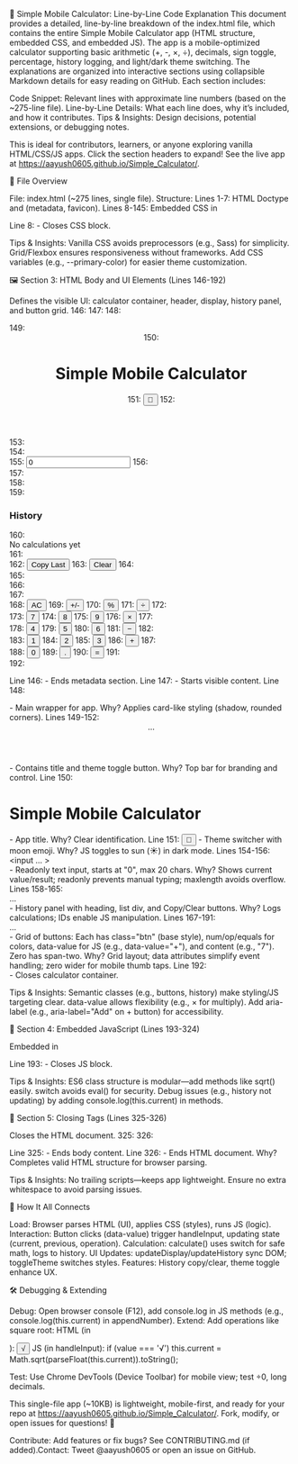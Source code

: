 🧮 Simple Mobile Calculator: Line-by-Line Code Explanation
This document provides a detailed, line-by-line breakdown of the index.html file, which contains the entire Simple Mobile Calculator app (HTML structure, embedded CSS, and embedded JS). The app is a mobile-optimized calculator supporting basic arithmetic (+, -, ×, ÷), decimals, sign toggle, percentage, history logging, and light/dark theme switching.
The explanations are organized into interactive sections using collapsible Markdown details for easy reading on GitHub. Each section includes:

Code Snippet: Relevant lines with approximate line numbers (based on the ~275-line file).
Line-by-Line Details: What each line does, why it’s included, and how it contributes.
Tips & Insights: Design decisions, potential extensions, or debugging notes.

This is ideal for contributors, learners, or anyone exploring vanilla HTML/CSS/JS apps. Click the section headers to expand! See the live app at https://aayush0605.github.io/Simple_Calculator/.

📜 File Overview

File: index.html (~275 lines, single file).
Structure:
Lines 1-7: HTML Doctype and <head> (metadata, favicon).
Lines 8-145: Embedded CSS in <style> (layout, styles, themes).
Lines 146-192: HTML <body> (UI: display, buttons, history).
Lines 193-324: Embedded JS in <script> (logic, events, calculations).
Lines 325-326: Closing tags.


Purpose: Self-contained, lightweight (~10KB), mobile-first, no dependencies.



🛠️ Section 1: HTML Doctype and Head (Lines 1-7)

Sets up the document type, language, metadata, and favicon for browser compatibility and mobile responsiveness.
1: <!DOCTYPE html>
2: <html lang="en">
3: <head>
4:     <meta charset="UTF-8">
5:     <meta name="viewport" content="width=device-width, initial-scale=1.0">
6:     <title>Simple Mobile Calculator</title>
7:     <link rel="icon" href="data:image/svg+xml,<svg xmlns='http://www.w3.org/2000/svg' viewBox='0 0 100 100'><text y='.9em' font-size='90'>🧮</text></svg>">


Line 1: <!DOCTYPE html> - Declares HTML5 standard. Why? Ensures modern browser rendering, avoiding quirks mode for consistent styling.
Line 2: <html lang="en"> - Root element, sets language to English. Why? Enhances accessibility (e.g., screen readers) and SEO; supports emoji rendering.
Line 3: <head> - Starts metadata section (not visible on page).
Line 4: <meta charset="UTF-8"> - Uses UTF-8 encoding. Why? Supports special characters (e.g., ×, ÷) and emojis (e.g., 🧮 in favicon).
Line 5: <meta name="viewport" content="width=device-width, initial-scale=1.0"> - Scales app to device width, no initial zoom. Why? Mobile-first design; ensures buttons/display fit phones without pinching.
Line 6: <title>Simple Mobile Calculator</title> - Browser tab title. Why? Clear app identity in tabs/bookmarks.
Line 7: <link rel="icon" href="data:image/svg+xml,..."> - Inline SVG favicon with 🧮 emoji. Why? No external file; adds visual flair to tabs.

Tips & Insights: Minimal head ensures fast load. For PWA support (installable app), add <meta name="theme-color" content="#f5f7fa"> for status bar color.




🎨 Section 2: Embedded CSS (Lines 8-145)

Embedded in <style> tag, this CSS defines the visual layout, styling, animations, and light/dark themes using Grid/Flexbox for responsiveness and touch-friendly design.
8:     <style>
9:         * {
10:             margin: 0;
11:             padding: 0;
12:             box-sizing: border-box;
13:         }
14:
15:         body {
16:             font-family: 'Segoe UI', Tahoma, Geneva, Verdana, sans-serif;
17:             background: linear-gradient(135deg, #f5f7fa 0%, #c3cfe2 100%);
18:             display: flex;
19:             justify-content: center;
20:             align-items: center;
21:             min-height: 100vh;
22:             transition: background 0.3s ease;
23:         }
24:
25:         .calculator {
26:             background: white;
27:             border-radius: 20px;
28:             box-shadow: 0 10px 30px rgba(0, 0, 0, 0.2);
29:             padding: 20px;
30:             width: 100%;
31:             max-width: 300px;
32:             transition: all 0.3s ease;
33:         }
34:
35:         header {
36:             display: flex;
37:             justify-content: space-between;
38:             align-items: center;
39:             margin-bottom: 10px;
40:         }
41:
42:         header h1 {
43:             font-size: 1.2em;
44:             color: #333;
45:         }
46:
47:         .theme-btn {
48:             background: none;
49:             border: none;
50:             font-size: 1.5em;
51:             cursor: pointer;
52:         }
53:
54:         .display {
55:             margin-bottom: 10px;
56:         }
57:
58:         #screen {
59:             width: 100%;
60:             height: 60px;
61:             font-size: 2em;
62:             text-align: right;
63:             padding: 0 15px;
64:             border: none;
65:             background: #f8f9fa;
66:             border-radius: 10px;
67:             box-shadow: inset 0 2px 4px rgba(0, 0, 0, 0.1);
68:         }
69:
70:         .history {
71:             margin-bottom: 15px;
72:             background: #f8f9fa;
73:             border-radius: 10px;
74:             padding: 10px;
75:         }
76:
77:         .history h3 {
78:             font-size: 0.9em;
79:             color: #666;
80:             margin-bottom: 5px;
81:         }
82:
83:         #history-list {
84:             font-family: monospace;
85:             font-size: 0.8em;
86:             color: #333;
87:             min-height: 40px;
88:             word-break: break-all;
89:         }
90:
91:         .history-controls {
92:             display: flex;
93:             gap: 5px;
94:             margin-top: 5px;
95:         }
96:
97:         .history-controls button {
98:             flex: 1;
99:             padding: 5px;
100:            border: none;
101:            background: #e9ecef;
102:            border-radius: 5px;
103:            cursor: pointer;
104:            font-size: 0.7em;
105:        }
106:
107:        .buttons {
108:            display: grid;
109:            grid-template-columns: repeat(4, 1fr);
110:            gap: 10px;
111:        }
112:
113:        .btn {
114:            height: 50px;
115:            border: none;
116:            border-radius: 10px;
117:            font-size: 1.2em;
118:            cursor: pointer;
119:            transition: all 0.1s ease;
120:        }
121:
122:        .num { background: #e9ecef; color: #333; }
123:        .op { background: #ff9500; color: white; }
124:        .equals { background: #007aff; color: white; }
125:        .span-two { grid-column: span 2; }
126:
127:        .btn:hover { transform: scale(1.02); }
128:        .btn:active { transform: scale(0.98); }
129:
130:        body.dark {
131:            background: linear-gradient(135deg, #2c3e50 0%, #34495e 100%);
132:        }
133:
134:        body.dark .calculator { background: #34495e; color: white; }
135:        body.dark #screen { background: #2c3e50; color: white; }
136:        body.dark .num { background: #4a5568; color: white; }
137:        body.dark .history { background: #4a5568; }
138:        body.dark #history-list { color: #e2e8f0; }
139:
140:        /* Mobile Responsiveness */
141:        @media (max-width: 480px) {
142:            .calculator { margin: 10px; padding: 15px; }
143:            .btn { height: 45px; font-size: 1.1em; }
144:        }
145:    </style>


Line 8: <style> - Starts embedded CSS. Why? Single-file app; eliminates external file requests for faster loading.
Lines 9-13: * { margin: 0; padding: 0; box-sizing: border-box; } - Resets browser defaults, uses border-box for consistent sizing. Why? Ensures uniform layout across browsers like Chrome/Safari.
Lines 15-23: body { ... } - Sets cross-platform fonts, light gradient background, flex centering, full viewport height, transition for theme switching. Why? Centers calculator, adds visual appeal, supports smooth dark mode toggle.
Lines 25-33: .calculator { ... } - White card with rounded corners, shadow, padding, max-width 300px. Why? Clean, mobile-friendly container mimicking app UI.
Lines 35-40: header { ... } - Flex layout for title and theme button, spaced apart. Why? Aligns elements horizontally with spacing.
Lines 42-45: header h1 { ... } - Small, dark title. Why? Subtle branding without dominating UI.
Lines 47-52: .theme-btn { ... } - No background/border, large emoji, pointer cursor. Why? Minimalist theme toggle button.
Lines 54-56: .display { ... } - Margin below display. Why? Spaces it from header/history.
Lines 58-68: #screen { ... } - Full-width input: 60px tall, large font, right-aligned, no border, light gray background, rounded, inset shadow. Why? Mimics calculator screen; readonly (set in HTML) prevents manual edits.
Lines 70-75: .history { ... } - History panel with margin, light background, rounded, padding. Why? Visually distinct section for calculation logs.
Lines 77-81: .history h3 { ... } - Small, gray heading. Why? Clearly labels history section.
Lines 83-89: #history-list { ... } - Monospace font, small size, min-height, word-break for long numbers. Why? Readable equations; prevents text overflow.
Lines 91-95: .history-controls { ... } - Flex layout with gap for buttons. Why? Aligns Copy/Clear buttons side-by-side.
Lines 97-105: .history-controls button { ... } - Full-width, padded, no border, light background, rounded, small font. Why? Compact, touch-friendly controls.
Lines 107-111: .buttons { ... } - 4-column grid with gaps. Why? Creates 4x5 button layout, responsive to screen size.
Lines 113-120: .btn { ... } - Base button style: 50px height, no border, rounded, large font, pointer, 0.1s transition. Why? Touch-friendly, animated clicks.
Lines 122-125: .num, .op, .equals, .span-two - Colors for numbers (gray), operators (orange), equals (blue); zero spans two columns. Why? Visual distinction; wide zero for thumb taps.
Lines 127-128: .btn:hover, .btn:active - Scale up/down for hover/click. Why? Visual feedback; :active works for touch devices.
Lines 130-138: body.dark { ... } and children - Dark theme overrides: gradient background, dark calculator, screen, buttons, history. Why? Toggled via JS for night mode.
Lines 141-144: @media (max-width: 480px) { ... } - Reduces margins/padding, shrinks buttons for small screens. Why? Optimizes for mobile phones.
Line 145: </style> - Closes CSS block.

Tips & Insights: Vanilla CSS avoids preprocessors (e.g., Sass) for simplicity. Grid/Flexbox ensures responsiveness without frameworks. Add CSS variables (e.g., --primary-color) for easier theme customization.




🖼️ Section 3: HTML Body and UI Elements (Lines 146-192)

Defines the visible UI: calculator container, header, display, history panel, and button grid.
146: </head>
147: <body>
148:     <div class="calculator">
149:         <header>
150:             <h1>Simple Mobile Calculator</h1>
151:             <button id="theme-toggle" class="theme-btn">🌙</button>
152:         </header>
153:         
154:         <div class="display">
155:             <input type="text" id="screen" readonly value="0" maxlength="20">
156:         </div>
157:         
158:         <div class="history">
159:             <h3>History</h3>
160:             <div id="history-list">No calculations yet</div>
161:             <div class="history-controls">
162:                 <button id="copy-last">Copy Last</button>
163:                 <button id="clear-history">Clear</button>
164:             </div>
165:         </div>
166:         
167:         <div class="buttons">
168:             <button class="btn op" data-value="AC">AC</button>
169:             <button class="btn op" data-value="+/-">+/-</button>
170:             <button class="btn op" data-value="%">%</button>
171:             <button class="btn op" data-value="÷">÷</button>
172:             
173:             <button class="btn num" data-value="7">7</button>
174:             <button class="btn num" data-value="8">8</button>
175:             <button class="btn num" data-value="9">9</button>
176:             <button class="btn op" data-value="×">×</button>
177:             
178:             <button class="btn num" data-value="4">4</button>
179:             <button class="btn num" data-value="5">5</button>
180:             <button class="btn num" data-value="6">6</button>
181:             <button class="btn op" data-value="−">−</button>
182:             
183:             <button class="btn num" data-value="1">1</button>
184:             <button class="btn num" data-value="2">2</button>
185:             <button class="btn num" data-value="3">3</button>
186:             <button class="btn op" data-value="+">+</button>
187:             
188:             <button class="btn num span-two" data-value="0">0</button>
189:             <button class="btn num" data-value=".">.</button>
190:             <button class="btn op equals" data-value="=">=</button>
191:         </div>
192:     </div>


Line 146: </head> - Ends metadata section.
Line 147: <body> - Starts visible content.
Line 148: <div class="calculator"> - Main wrapper for app. Why? Applies card-like styling (shadow, rounded corners).
Lines 149-152: <header> ... </header> - Contains title and theme toggle button. Why? Top bar for branding and control.
Line 150: <h1>Simple Mobile Calculator</h1> - App title. Why? Clear identification.
Line 151: <button id="theme-toggle" class="theme-btn">🌙</button> - Theme switcher with moon emoji. Why? JS toggles to sun (☀️) in dark mode.
Lines 154-156: <div class="display"> <input ... > </div> - Readonly text input, starts at "0", max 20 chars. Why? Shows current value/result; readonly prevents manual typing; maxlength avoids overflow.
Lines 158-165: <div class="history"> ... </div> - History panel with heading, list div, and Copy/Clear buttons. Why? Logs calculations; IDs enable JS manipulation.
Lines 167-191: <div class="buttons"> ... </div> - Grid of buttons: Each has class="btn" (base style), num/op/equals for colors, data-value for JS (e.g., data-value="+"), and content (e.g., "7"). Zero has span-two. Why? Grid layout; data attributes simplify event handling; zero wider for mobile thumb taps.
Line 192: </div> - Closes calculator container.

Tips & Insights: Semantic classes (e.g., buttons, history) make styling/JS targeting clear. data-value allows flexibility (e.g., × for multiply). Add aria-label (e.g., aria-label="Add" on + button) for accessibility.




🧠 Section 4: Embedded JavaScript (Lines 193-324)

Embedded in <script> tag, this JS powers the calculator: state management, event handling, math operations, history, and theme toggling. Uses a Calculator class for modularity.
193:     <script>
194:         class Calculator {
195:             constructor() {
196:                 this.screen = document.getElementById('screen');
197:                 this.historyList = document.getElementById('history-list');
198:                 this.current = '0';
199:                 this.previous = null;
200:                 this.operation = null;
201:                 this.history = [];
202:
203:                 this.buttons = document.querySelectorAll('.btn');
204:                 this.buttons.forEach(btn => btn.addEventListener('click', (e) => this.handleInput(e.target.dataset.value)));
205:
206:                 document.getElementById('copy-last').addEventListener('click', () => this.copyLast());
207:                 document.getElementById('clear-history').addEventListener('click', () => this.clearHistory());
208:                 document.getElementById('theme-toggle').addEventListener('click', () => this.toggleTheme());
209:             }
210:
211:             handleInput(value) {
212:                 if (this.isNumber(value) || value === '.') {
213:                     this.appendNumber(value);
214:                 } else if (this.isOperation(value)) {
215:                     this.selectOperation(value);
216:                 } else if (value === '=') {
217:                     this.calculate();
218:                 } else if (value === 'AC') {
219:                     this.clear();
220:                 } else if (value === '+/-') {
221:                     this.toggleSign();
222:                 } else if (value === '%') {
223:                     this.percentage();
224:                 }
225:                 this.updateDisplay();
226:             }
227:
228:             appendNumber(num) {
229:                 if (this.current === '0' && num !== '.') {
230:                     this.current = num;
231:                 } else {
232:                     this.current += num;
233:                 }
234:             }
235:
236:             selectOperation(op) {
237:                 if (this.operation && this.previous !== null) {
238:                     this.calculate();
239:                 }
240:                 this.operation = op;
241:                 this.previous = this.current;
242:                 this.current = '0';
243:             }
244:
245:             calculate() {
246:                 if (!this.operation || !this.previous) return;
247:                 let result;
248:                 const prev = parseFloat(this.previous);
249:                 const curr = parseFloat(this.current);
250:                 switch (this.operation) {
251:                     case '+': result = prev + curr; break;
252:                     case '-': result = prev - curr; break;
253:                     case '×': result = prev * curr; break;
254:                     case '÷': result = curr === 0 ? 'Error' : prev / curr; break;
255:                 }
256:                 const entry = `${this.previous} ${this.operation} ${this.current} = ${result}`;
257:                 this.current = result.toString();
258:                 this.operation = null;
259:                 this.previous = null;
260:                 this.addToHistory(entry);
261:             }
262:
263:             clear() {
264:                 this.current = '0';
265:                 this.previous = null;
266:                 this.operation = null;
267:             }
268:
269:             toggleSign() {
270:                 this.current = (parseFloat(this.current) * -1).toString();
271:             }
272:
273:             percentage() {
274:                 this.current = (parseFloat(this.current) / 100).toString();
275:             }
276:
277:             updateDisplay() {
278:                 this.screen.value = this.current;
279:             }
280:
281:             addToHistory(entry) {
282:                 this.history.unshift(entry);
283:                 if (this.history.length > 10) this.history.pop(); // Limit to 10
284:                 this.updateHistory();
285:             }
286:
287:             updateHistory() {
288:                 if (this.history.length === 0) {
289:                     this.historyList.textContent = 'No calculations yet';
290:                 } else {
291:                     this.historyList.innerHTML = this.history.slice(0, 5).map(h => `<div>${h}</div>`).join(''); // Show last 5
292:                 }
293:             }
294:
295:             copyLast() {
296:                 if (this.history.length > 0) {
297:                     navigator.clipboard.writeText(this.history[0]);
298:                     alert('Last result copied!');
299:                 }
300:             }
301:
302:             clearHistory() {
303:                 this.history = [];
304:                 this.updateHistory();
305:             }
306:
307:             toggleTheme() {
308:                 document.body.classList.toggle('dark');
309:                 const btn = document.getElementById('theme-toggle');
310:                 btn.textContent = document.body.classList.contains('dark') ? '☀️' : '🌙';
311:             }
312:
313:             isNumber(value) {
314:                 return !isNaN(value) && value !== '';
315:             }
316:
317:             isOperation(value) {
318:                 return ['+', '-', '×', '÷'].includes(value);
319:             }
320:         }
321:
322:         // Initialize
323:         new Calculator();
324:     </script>


Line 193: <script> - Starts embedded JS, placed at body end for DOM readiness. Why? Ensures HTML elements exist before JS runs.
Lines 194-209: class Calculator { constructor() { ... } } - Defines Calculator class, grabs DOM elements (screen, historyList), sets initial state (current='0', previous/operation=null, history=[]), adds click listeners to buttons via data-value, and listeners for copy/clear/theme buttons. Why? Encapsulates state/logic; event delegation reduces code.
Lines 211-226: handleInput(value) { ... } - Routes button clicks: Checks if value is number/dot, operation, equals, AC, +/-, or %, calls relevant method, updates display. Why? Central hub for all interactions.
Lines 228-234: appendNumber(num) { ... } - Builds current string: Replaces "0" unless adding decimal, else appends. Why? Prevents leading zeros (e.g., "012" becomes "12").
Lines 236-243: selectOperation(op) { ... } - If prior operation exists, calculates first; stores operator, saves current as previous, resets current to "0". Why? Supports chained operations (e.g., 2+3+).
Lines 245-261: calculate() { ... } - Exits if no op/previous; parses floats, uses switch for math (+, -, ×, ÷), handles ÷0 ("Error"), logs entry (e.g., "2 + 3 = 5"), updates state, adds to history. Why? Safe math without eval(); logs for user review.
Lines 263-267: clear() { ... } - Resets current to "0", nulls previous/operation. Why? Implements AC (all clear) button.
Lines 269-271: toggleSign() { ... } - Negates current value (e.g., 5 to -5). Why? +/- feature for quick sign changes.
Lines 273-275: percentage() { ... } - Divides current by 100 (e.g., 50 to 0.5). Why? % feature for discounts/tips.
Lines 277-279: updateDisplay() { ... } - Sets screen.value to current. Why? Keeps UI in sync with state.
Lines 281-285: addToHistory(entry) { ... } - Adds entry to front of history array, limits to 10, updates display. Why? Shows recent calculations first; prevents memory bloat.
Lines 287-293: updateHistory() { ... } - If empty, shows "No calculations yet"; else, renders top 5 entries as <div>s. Why? Dynamic history UI; limits display for space.
Lines 295-300: copyLast() { ... } - Copies first history entry to clipboard, alerts user. Why? Allows sharing results (e.g., paste in notes).
Lines 302-305: clearHistory() { ... } - Empties history, updates UI. Why? Clears logs for privacy or reset.
Lines 307-311: toggleTheme() { ... } - Toggles dark class on body, switches button emoji (🌙 to ☀️). Why? Light/dark mode for user comfort.
Lines 313-315: isNumber(value) { ... } - Checks if value is numeric and non-empty. Why? Validates digit/decimal inputs.
Lines 317-319: isOperation(value) { ... } - Checks if value is +, -, ×, ÷. Why? Validates operator inputs.
Line 320: } - Ends Calculator class.
Lines 322-323: new Calculator(); - Instantiates class to start app. Why? Initializes event listeners and state.
Line 324: </script> - Closes JS block.

Tips & Insights: ES6 class structure is modular—add methods like sqrt() easily. switch avoids eval() for security. Debug issues (e.g., history not updating) by adding console.log(this.current) in methods.




🔗 Section 5: Closing Tags (Lines 325-326)

Closes the HTML document.
325: </body>
326: </html>


Line 325: </body> - Ends body content.
Line 326: </html> - Ends HTML document. Why? Completes valid HTML structure for browser parsing.

Tips & Insights: No trailing scripts—keeps app lightweight. Ensure no extra whitespace to avoid parsing issues.



🚀 How It All Connects

Load: Browser parses HTML (UI), applies CSS (styles), runs JS (logic).
Interaction: Button clicks (data-value) trigger handleInput, updating state (current, previous, operation).
Calculation: calculate() uses switch for safe math, logs to history.
UI Updates: updateDisplay/updateHistory sync DOM; toggleTheme switches styles.
Features: History copy/clear, theme toggle enhance UX.

🛠️ Debugging & Extending

Debug: Open browser console (F12), add console.log in JS methods (e.g., console.log(this.current) in appendNumber).
Extend: Add operations like square root:
HTML (in <div class="buttons">): <button class="btn op" data-value="√">√</button>
JS (in handleInput): if (value === '√') this.current = Math.sqrt(parseFloat(this.current)).toString();


Test: Use Chrome DevTools (Device Toolbar) for mobile view; test ÷0, long decimals.

This single-file app (~10KB) is lightweight, mobile-first, and ready for your repo at https://aayush0605.github.io/Simple_Calculator/. Fork, modify, or open issues for questions! 🚀

Contribute: Add features or fix bugs? See CONTRIBUTING.md (if added).Contact: Tweet @aayush0605 or open an issue on GitHub.
